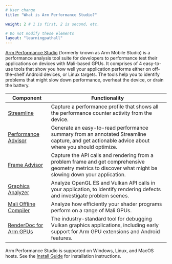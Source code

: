 ```yaml
---
# User change
title: "What is Arm Performance Studio?"

weight: 2 # 1 is first, 2 is second, etc.

# Do not modify these elements
layout: "learningpathall"
---
```

[Arm Performance Studio](https://developer.arm.com/Tools%20and%20Software/Arm%20Mobile%20Studio) (formerly known as Arm Mobile Studio) is a performance analysis tool suite for developers to performance test their applications on devices with Mali-based GPUs. It comprises of 4 easy-to-use tools that show you how well your application performs either on off-the-shelf Android devices, or Linux targets. The tools help you to identify problems that might slow down performance, overheat the device, or drain the battery.

| Component | Functionality |
|----------|-------------|
| [Streamline](https://developer.arm.com/Tools%20and%20Software/Streamline%20Performance%20Analyzer) | Capture a performance profile that shows all the performance counter activity from the device. |
| [Performance Advisor](https://developer.arm.com/Tools%20and%20Software/Performance%20Advisor) | Generate an easy-to-read performance summary from an annotated Streamline capture, and get actionable advice about where you should optimize. |
| [Frame Advisor](https://developer.arm.com/Tools%20and%20Software/Frame%20Advisor) | Capture the API calls and rendering from a problem frame and get comprehensive geometry metrics to discover what might be slowing down your application. |
| [Graphics Analyzer](https://developer.arm.com/Tools%20and%20Software/Graphics%20Analyzer) | Analyze OpenGL ES and Vulkan API calls in your application, to identify rendering defects and investigate problem scenes. |
| [Mali Offline Compiler](https://developer.arm.com/Tools%20and%20Software/Mali%20Offline%20Compiler) | Analyze how efficiently your shader programs perform on a range of Mali GPUs. |
| [RenderDoc for Arm GPUs](https://renderdoc.org) | The industry-standard tool for debugging Vulkan graphics applications, including early support for Arm GPU extensions and Android features. |

Arm Performance Studio is supported on Windows, Linux, and MacOS hosts. See the [Install Guide](/install-guides/ams) for installation instructions.
